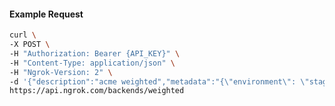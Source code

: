 <!-- Code generated for API Clients. DO NOT EDIT. -->

#### Example Request

```bash
curl \
-X POST \
-H "Authorization: Bearer {API_KEY}" \
-H "Content-Type: application/json" \
-H "Ngrok-Version: 2" \
-d '{"description":"acme weighted","metadata":"{\"environment\": \"staging\"}","backends":{"bkdhr_2bIPiItxoCqB2jhEh0ZS8JMkZZT":1,"bkdhr_2bIPiKN7lX1RY6OSk0kNWNdV4a7":0}}' \
https://api.ngrok.com/backends/weighted
```
